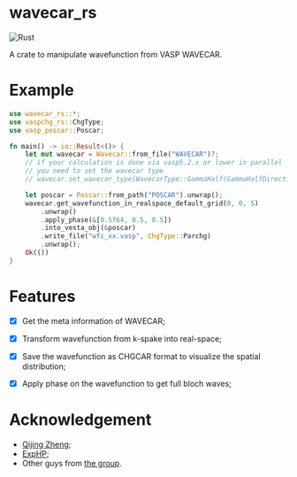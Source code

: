 # wavecar_rs

![Rust](https://github.com/Ionizing/wavecar_rs/workflows/Rust/badge.svg)

A crate to manipulate wavefunction from VASP WAVECAR.

# Example

``` rust
use wavecar_rs::*;
use vaspchg_rs::ChgType;
use vasp_poscar::Poscar;

fn main() -> io::Result<()> {
    let mut wavecar = Wavecar::from_file("WAVECAR")?;
    // if your calculation is done via vasp5.2.x or lower in parallel
    // you need to set the wavecar type
    // wavecar.set_wavecar_type(WavecarType::GammaHalf(GammaHalfDirection::Z));

    let poscar = Poscar::from_path("POSCAR").unwrap();
    wavecar.get_wavefunction_in_realspace_default_grid(0, 0, 5)
        .unwrap()
        .apply_phase(&[0.5f64, 0.5, 0.5])
        .into_vesta_obj(&poscar)
        .write_file("wfc_xx.vasp", ChgType::Parchg)
        .unwrap();
    Ok(())
}
```


# Features

- [X] Get the meta information of WAVECAR;
- [X] Transform wavefunction from k-spake into real-space;
- [X] Save the wavefunction as CHGCAR format to visualize the spatial distribution;
- [X] Apply phase on the wavefunction to get full bloch waves;


# Acknowledgement

- [Qijing Zheng](https://github.com/QijingZheng/VaspBandUnfolding/blob/master/vaspwfc.py);
- [ExpHP](https://github.com/ExpHP/vasp-poscar);
- Other guys from [the group](https://t.me/rust_zh).
